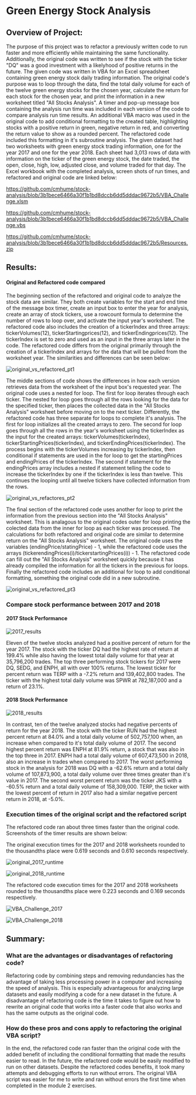 # Green Energy Stock Analysis 


## Overview of Project: 

The purpose of this project was to refactor a previously written code to run faster and more efficiently while maintaining the same functionality. Additionally, the original code was written to see if the stock with the ticker "DQ" was a good investment with a likelyhood of positive returns in the future. The given code was written in VBA for an Excel spreadsheet containing green energy stock daily trading information. The original code's purpose was to loop through the data, find the total daily volume for each of the twelve green energy stocks for the chosen year, calculate the return for each stock for the chosen year, and print the information in a new worksheet titled "All Stocks Analysis".  A timer and pop-up message box containing the analysis run time was included in each version of the code to compare analysis run time results. An additional VBA macro was used in the original code to add conditional formatting to the created table, highlighting stocks with a positive return in green, negative return in red, and converting the return value to show as a rounded percent.  The refactored code included this formatting in it's subroutine analysis. The given dataset had two worksheets with green energy stock trading information, one for the year 2017 and one for the year 2018.  Each sheet had 3,013 rows of data with information on the ticker of the green energy stock, the date traded, the open, close, high, low, adjusted close, and volume traded for that day. The Excel workbook with the completed analysis, screen shots of run times, and refactored and original code are linked below:

https://github.com/cmhume/stock-analysis/blob/3b1bece6466a30f1b1bd8dccb6dd5dddac9672b5/VBA_Challenge.xlsm

https://github.com/cmhume/stock-analysis/blob/3b1bece6466a30f1b1bd8dccb6dd5dddac9672b5/VBA_Challenge.vbs

https://github.com/cmhume/stock-analysis/blob/3b1bece6466a30f1b1bd8dccb6dd5dddac9672b5/Resources.zip


## Results: 


#### Original and Refactored code compared


The beginning section of the refactored and original code to analyze the stock data are similar.  They both create variables for the start and end time of the message box timer, create an input box to enter the year for analysis, create an array of stock tickers, use a rowcount formula to determine the number of rows to loop over, and activate the input year's worksheet. The refactored code also includes the creation of a tickerIndex and three arrays: tickerVolumes(12), tickerStartingprices(12), and tickerEndingprices(12). The tickerIndex is set to zero and used as an input in the three arrays later in the code.   The refactored code differs from the original primarily through the creation of a tickerIndex and arrays for the data that will be pulled from the worksheet year.  The similarities and differences can be seen below: 

![original_vs_refactored_pt1](https://user-images.githubusercontent.com/78699521/112771483-fcb37e00-8fe0-11eb-864e-1a1a418779b4.png)


The middle sections of code shows the differences in how each version retrieves data from the worksheet of the input box's requested year.  The original code uses a nested for loop. The first for loop iterates through each ticker. The nested for loop goes through all the rows looking for the data for the specified ticker, then places the collected data in the "All Stocks Analysis" worksheet before moving on to the next ticker.  Differently, the refactored code has three separate for loops to complete it's analysis. The first for loop initializes all the created arrays to zero. The second for loop goes through all the rows in the year's worksheet using the tickerIndex as the input for the created arrays: tickerVolumes(tickerIndex), tickerStartingPrices(tickerIndex), and tickerEndingPrices(tickerIndex). The process begins with the tickerVolumes increasing by  tickerIndex, then conditional if statements are used in the for loop to get the startingPrices and endingPrices of the tickerIndex.  The second if statement for the endingPrices array includes a nested if statement telling the code to increase the tickerIndex by one if the tickerIndex is less than twelve.  This continues the looping until all twelve tickers have collected information from the rows.  


![original_vs_refactores_pt2](https://user-images.githubusercontent.com/78699521/112771492-0341f580-8fe1-11eb-853d-128c80271db4.png)


The final section of the refactored code uses another for loop to print the information from the previous section into the "All Stocks Analysis" worksheet.  This is analagous to the original codes outer for loop printing the colected data from the inner for loop as each ticker was processed.  The calculations for both refactored and original code are similar to determine return on the "All Stocks Analysis" worksheet.  The original code uses the variables (endingPrice/statingPrice) - 1, while the refactored code uses the arrays (tickerendingPrices(i)/tickerstartingPrices(i)) - 1.  The refactored code can fill out the "All Stocks Analysis" worksheet quickly because it has already compiled the information for all the tickers in the previous for loops.  Finally the refactored code includes an additional for loop to add conditional formatting, something the original code did in a new subroutine. 


![original_vs_refactored_pt3](https://user-images.githubusercontent.com/78699521/112771495-0a690380-8fe1-11eb-8137-d67a456aac91.png)


### Compare stock performance between 2017 and 2018


#### 2017 Stock Performance


![2017_results](https://user-images.githubusercontent.com/78699521/112772713-38514680-8fe7-11eb-8558-cf3876ae0afb.png)


Eleven of the twelve stocks analyzed had a positive percent of return for the year 2017.  The stock with the ticker DQ had the highest rate of return at 199.4% while also having the lowest total daily volume for that year at 35,796,200 trades.  The top three performing stock tickers for 2017 were DQ, SEDG, and ENPH, all with over 100% returns.  The lowest ticker for percent return was TERP with a -7.2% return and 139,402,800 trades. The ticker with the highest total daily volume was SPWR at 782,187,000 and a return of 23.1%.  



#### 2018 Stock Performance


![2018_results](https://user-images.githubusercontent.com/78699521/112772717-3e472780-8fe7-11eb-8f60-b0df28159eb1.png)


In contrast, ten of the twelve analyzed stocks had negative percents of return for the year 2018.  The stock with the ticker RUN had the highest percent return at 84.0% and a total daily volume of 502,757,100 when, an increase when compared to it's total daily volume of 2017.  The second highest percent return was ENPH at 81.9% return, a stock that was also in the top three in 2017.  ENPH had a total daily volume of 607,473,500 in 2018, also an increase in trades when compared to 2017.  The worst performing stock in the analysis for 2018 was DQ with a -62.6% return and a total daily volume of 107,873,900, a total daily volume over three times greater than it's value in 2017. The second worst percent return was the ticker JKS with a -60.5% return and a total daily volume of 158,309,000. TERP, the ticker with the lowest percent of return in 2017 also had a similar negative percent return in 2018, at -5.0%. 


### Execution times of the original script and the refactored script

The refactored code ran about three times faster than the original code. Screenshots of the timer results are shown below:


The original execution times for the 2017 and 2018 worksheets rounded to the thousandths place were 0.619 seconds and 0.610 seconds respectively.


![original_2017_runtime](https://user-images.githubusercontent.com/78699521/112771407-9169ac00-8fe0-11eb-9f1f-bf373e51ee58.png)


![original_2018_runtime](https://user-images.githubusercontent.com/78699521/112771413-9af31400-8fe0-11eb-96d7-a60a1eb129b9.png)


The refactored code execution times for the 2017 and 2018 worksheets rounded to the thousandths place  were 0.223 seconds and 0.169 seconds respectively.


![VBA_Challenge_2017](https://user-images.githubusercontent.com/78699521/112771425-b2ca9800-8fe0-11eb-9e6c-ed024a396fe1.png)


![VBA_Challenge_2018](https://user-images.githubusercontent.com/78699521/112771428-b827e280-8fe0-11eb-94b6-c3379edbbbed.png)


## Summary: 


### What are the advantages or disadvantages of refactoring code?


Refactoring code by combining steps  and removing redundancies has the advantage of taking less processing power in a computer and increasing the speed of analysis.  This is especially advantageous for analyzing large datasets and easily modifying a code for a new dataset in the future.  A disadvantage of refactoring code is the time it takes to figure out how to rewrite an original code that works into a faster code that also works and has the same outputs as the original code.


### How do these pros and cons apply to refactoring the original VBA script?

In the end, the refactored code ran faster than the original code with the added benefit of including the conditional formatting that made the results easier to read. In the future, the refactored code would be easily modified to run on other datasets.  Despite the refactored codes benefits, it took many attempts and debugging efforts to run without errors.  The original VBA script was easier for me to write and ran without errors the first time when completed in the module 2 exercises.








